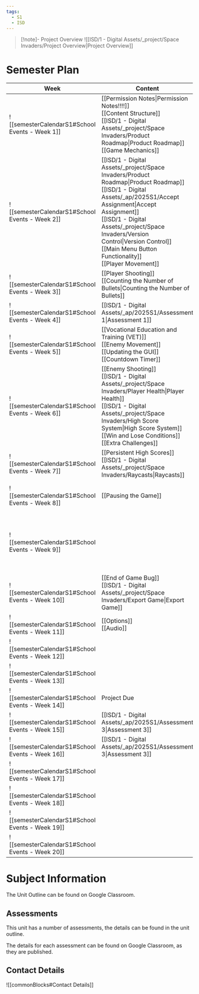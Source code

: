 ```yaml
---
tags:
  - S1
  - ISD
---
```

> [!note]- Project Overview 
> ![[ISD/1 - Digital Assets/_project/Space Invaders/Project Overview|Project Overview]]


# Semester Plan

| Week                                            | Content                                                                                                                                                                                                                                                                                                               | Submissions                                                                                                                                                                              |
| ----------------------------------------------- | --------------------------------------------------------------------------------------------------------------------------------------------------------------------------------------------------------------------------------------------------------------------------------------------------------------------- | ---------------------------------------------------------------------------------------------------------------------------------------------------------------------------------------- |
| ![[semesterCalendarS1#School Events - Week 1]]  | [[Permission Notes\|Permission Notes!!!!]]<br>[[Content Structure]]<br>[[ISD/1 - Digital Assets/_project/Space Invaders/Product Roadmap\|Product Roadmap]]<br>[[Game Mechanics]]                                                                                                                                      |                                                                                                                                                                                          |
| ![[semesterCalendarS1#School Events - Week 2]]  | [[ISD/1 - Digital Assets/_project/Space Invaders/Product Roadmap\|Product Roadmap]]<br>[[ISD/1 - Digital Assets/_ap/2025S1/Accept Assignment\|Accept Assignment]]<br>[[ISD/1 - Digital Assets/_project/Space Invaders/Version Control\|Version Control]]<br>[[Main Menu Button Functionality]]<br>[[Player Movement]] |                                                                                                                                                                                          |
| ![[semesterCalendarS1#School Events - Week 3]]  | [[Player Shooting]]<br>[[Counting the Number of Bullets\|Counting the Number of Bullets]]                                                                                                                                                                                                                             |                                                                                                                                                                                          |
| ![[semesterCalendarS1#School Events - Week 4]]  | [[ISD/1 - Digital Assets/_ap/2025S1/Assessment 1\|Assessment 1]]                                                                                                                                                                                                                                                      | [[ISD/1 - Digital Assets/_ap/2025S1/Assessment 1\|Assessment 1 Due Friday]]                                                                                                              |
| ![[semesterCalendarS1#School Events - Week 5]]  | [[Vocational Education and Training (VET)]]<br>[[Enemy Movement]]<br>[[Updating the GUI]]<br>[[Countdown Timer]]<br>                                                                                                                                                                                                  | ICTICT214 - Google classroom                                                                                                                                                             |
| ![[semesterCalendarS1#School Events - Week 6]]  | [[Enemy Shooting]]<br>[[ISD/1 - Digital Assets/_project/Space Invaders/Player Health\|Player Health]]<br>[[ISD/1 - Digital Assets/_project/Space Invaders/High Score System\|High Score System]]<br>[[Win and Lose Conditions]]<br>[[Extra Challenges]]                                                               |                                                                                                                                                                                          |
| ![[semesterCalendarS1#School Events - Week 7]]  | [[Persistent High Scores]]<br>[[ISD/1 - Digital Assets/_project/Space Invaders/Raycasts\|Raycasts]]                                                                                                                                                                                                                   |                                                                                                                                                                                          |
| ![[semesterCalendarS1#School Events - Week 8]]  | [[Pausing the Game]]                                                                                                                                                                                                                                                                                                        | Line 7 Assessment 2 Practice Tuesday Double<br>Line 6 Assessment 2 Practice Wednesday Double                                                                                             |
| ![[semesterCalendarS1#School Events - Week 9]]  |                                                                                                                                                                                                                                                                                                                       | [[ISD/1 - Digital Assets/_ap/2025S1/Assessment 2\| Line 7 Assessment 2 - Tuesday Double]]<br>[[ISD/1 - Digital Assets/_ap/2025S1/Assessment 2\| Line 6 Assessment 2 - Wednesday Double]] |
| ![[semesterCalendarS1#School Events - Week 10]] | [[End of Game Bug]]<br>[[ISD/1 - Digital Assets/_project/Space Invaders/Export Game\|Export Game]]                                                                                                                                                                                                                    |                                                                                                                                                                                          |
| ![[semesterCalendarS1#School Events - Week 11]] | [[Options]]<br>[[Audio]]                                                                                                                                                                                                                                                                                              |                                                                                                                                                                                          |
| ![[semesterCalendarS1#School Events - Week 12]] |                                                                                                                                                                                                                                                                                                                       |                                                                                                                                                                                          |
| ![[semesterCalendarS1#School Events - Week 13]] |                                                                                                                                                                                                                                                                                                                       |                                                                                                                                                                                          |
| ![[semesterCalendarS1#School Events - Week 14]] | Project Due<br>                                                                                                                                                                                                                                                                                                       |                                                                                                                                                                                          |
| ![[semesterCalendarS1#School Events - Week 15]] | [[ISD/1 - Digital Assets/_ap/2025S1/Assessment 3\|Assessment 3]]                                                                                                                                                                                                                                                      |                                                                                                                                                                                          |
| ![[semesterCalendarS1#School Events - Week 16]] | [[ISD/1 - Digital Assets/_ap/2025S1/Assessment 3\|Assessment 3]]                                                                                                                                                                                                                                                      | **Friday** [[ISD/1 - Digital Assets/_ap/2025S1/Assessment 3\|Assessment 3]]                                                                                                              |
| ![[semesterCalendarS1#School Events - Week 17]] |                                                                                                                                                                                                                                                                                                                       |                                                                                                                                                                                          |
| ![[semesterCalendarS1#School Events - Week 18]] |                                                                                                                                                                                                                                                                                                                       |                                                                                                                                                                                          |
| ![[semesterCalendarS1#School Events - Week 19]] |                                                                                                                                                                                                                                                                                                                       |                                                                                                                                                                                          |
| ![[semesterCalendarS1#School Events - Week 20]] |                                                                                                                                                                                                                                                                                                                       |                                                                                                                                                                                          |

# Subject Information

The Unit Outline can be found on Google Classroom.

## Assessments

This unit has a number of assessments, the details can be found in the unit outline.

The details for each assessment can be found on Google Classroom, as they are published.

## Contact Details

![[commonBlocks#Contact Details]]

